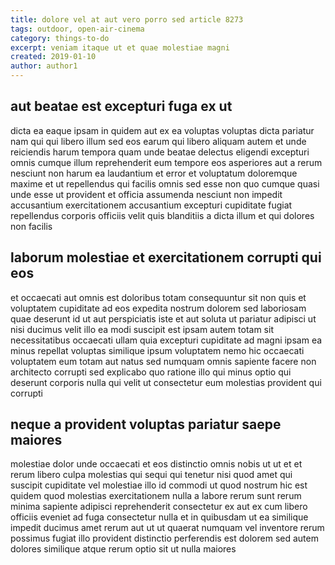 ```yaml
---
title: dolore vel at aut vero porro sed article 8273
tags: outdoor, open-air-cinema
category: things-to-do
excerpt: veniam itaque ut et quae molestiae magni
created: 2019-01-10
author: author1
---
```


## aut beatae est excepturi fuga ex ut

dicta ea eaque ipsam in quidem aut ex ea voluptas voluptas dicta pariatur nam qui qui libero illum sed eos earum qui libero aliquam autem et unde reiciendis harum tempora quam unde beatae delectus eligendi excepturi omnis cumque illum reprehenderit eum tempore eos asperiores aut a rerum nesciunt non harum ea laudantium et error et voluptatum doloremque maxime et ut repellendus qui facilis omnis sed esse non quo cumque quasi unde esse ut provident et officia assumenda nesciunt non impedit accusantium exercitationem accusantium excepturi cupiditate fugiat repellendus corporis officiis velit quis blanditiis a dicta illum et qui dolores non facilis

## laborum molestiae et exercitationem corrupti qui eos

et occaecati aut omnis est doloribus totam consequuntur sit non quis et voluptatem cupiditate ad eos expedita nostrum dolorem sed laboriosam quae deserunt id ut aut perspiciatis iste et aut soluta ut pariatur adipisci ut nisi ducimus velit illo ea modi suscipit est ipsam autem totam sit necessitatibus occaecati ullam quia excepturi cupiditate ad magni ipsam ea minus repellat voluptas similique ipsum voluptatem nemo hic occaecati voluptatem eum totam aut natus sed numquam omnis sapiente facere non architecto corrupti sed explicabo quo ratione illo qui minus optio qui deserunt corporis nulla qui velit ut consectetur eum molestias provident qui corrupti

## neque a provident voluptas pariatur saepe maiores

molestiae dolor unde occaecati et eos distinctio omnis nobis ut ut et et rerum libero culpa molestias qui sequi qui tenetur nisi quod amet qui suscipit cupiditate vel molestiae illo id commodi ut quod nostrum hic est quidem quod molestias exercitationem nulla a labore rerum sunt rerum minima sapiente adipisci reprehenderit consectetur ex aut ex cum libero officiis eveniet ad fuga consectetur nulla et in quibusdam ut ea similique impedit ducimus amet rerum aut ut ut quaerat numquam vel inventore rerum possimus fugiat illo provident distinctio perferendis est dolorem sed autem dolores similique atque rerum optio sit ut nulla maiores
